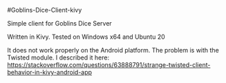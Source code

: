#Goblins-Dice-Client-kivy

Simple client for Goblins Dice Server

Written in Kivy. Tested on Windows x64 and Ubuntu 20

It does not work properly on the Android platform. The problem is with the Twisted module. I described it here: https://stackoverflow.com/questions/63888791/strange-twisted-client-behavior-in-kivy-android-app